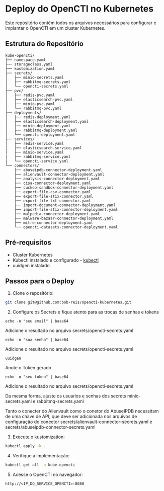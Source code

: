 # Deploy do OpenCTI no Kubernetes

Este repositório contém todos os arquivos necessários para configurar e implantar o OpenCTI em um cluster Kubernetes.

## Estrutura do Repositório

```plaintext
kube-opencti/
├── namespace.yaml
├── storageclass.yaml
├── kustomization.yaml
├── secrets/
│   ├── minio-secrets.yaml
│   ├── rabbitmq-secrets.yaml
│   └── opencti-secrets.yaml
├── pvc/
│   ├── redis-pvc.yaml
│   ├── elasticsearch-pvc.yaml
│   ├── minio-pvc.yaml
│   └── rabbitmq-pvc.yaml
├── deployments/
│   ├── redis-deployment.yaml
│   ├── elasticsearch-deployment.yaml
│   ├── minio-deployment.yaml
│   ├── rabbitmq-deployment.yaml
│   └── opencti-deployment.yaml
├── services/
|   ├── redis-service.yaml
|   ├── elasticsearch-service.yaml
|   ├── minio-service.yaml
|   ├── rabbitmq-service.yaml
|   └── opencti-service.yaml
└── connectors/
    ├── abuseipdb-connector-deployment.yaml
    ├── alienvault-connector-deployment.yaml
    ├── analysis-connector-deployment.yaml
    ├── cisa-connector-deployment.yaml
    ├── cuckoo-sandbox-connector-deployment.yaml
    ├── export-file-csv-connector.yaml
    ├── export-file-stix-connector.yaml
    ├── export-file-txt-connector.yaml
    ├── import-document-connector-deployment.yaml
    ├── import-file-stix-connector-deployment.yaml
    ├── malpedia-connector-deployment.yaml
    ├── malware-bazaar-connector-deployment.yaml
    ├── mitre-connector-deployment.yaml
    └── opencti-datasets-connector-deployment.yaml
```

## Pré-requisitos

- Cluster Kubernetes
- Kubectl instalado e configurado - [kubectl](https://kubernetes.io/docs/tasks/tools/install-kubectl/)
- uuidgen instalado

## Passos para o Deploy

1. Clone o repositório:
```bash
git clone git@github.com:bob-reis/opencti-kubernetes.git
```

2. Configure os Secrets e fique atento para as trocas de senhas e tokens

`echo -n "seu email" | base64`

Adicione o resultado no arquivo secrets/opencti-secrets.yaml

`echo -n "sua senha" | base64`

Adicione o resultado no arquivo secrets/opencti-secrets.yaml

`uuidgen`

Anote o Token gerado

`echo -n "seu token" | base64`

Adicione o resultado no arquivo secrets/opencti-secrets.yaml

Da mesma forma, ajuste os usuarios e senhas dos secrets minio-secrets.yaml e rabbitmq-secrets.yaml

Tanto o conecter do Alienvault como o conetor do AbuseIPDB necessitam de uma chave de API, que deve ser adicionada nos arquivos de configuração do conector
secrets/alienvault-connector-secrets.yaml e secrets/abuseipdb-connector-secrets.yaml


3. Execute o kustomization:
    
```bash
kubectl apply -k .
```
4. Verifique a implementação:

```bash
kubectl get all -n kube-opencti
```

5. Acesse o OpenCTI no navegador:

```plaintext
http://<IP_DO_SERVICE_OPENCTI>:8080
```



